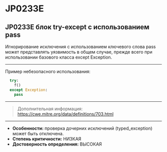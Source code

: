 # JP0233E
## JP0233E блок try-except с использованием pass
Игнорирование исключения с использованием ключевого слова pass может
представлять уязвимость в общем случае, прежде всего при использовании
базового класса except Exception.

---
Пример небезопасного использования:
```python linenums="1"
  try:
    f()
  except Exception:
    pass
```
---
> Дополнительная информация:
> <https://cwe.mitre.org/data/definitions/703.html>
---
* __Особенности:__ проверка дочерних исключений (typed_exception) может быть отключена.
* __Степень критичности:__ НИЗКАЯ
* __Достоверность определения:__ ВЫСОКАЯ
